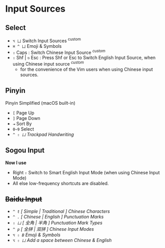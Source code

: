 # Input Sources

## Select

- `⌥ 凵` Switch Input Sources <sup>custom</sup>
- `⌘ ^ 凵` Emoji & Symbols
- `⇪` Caps : Switch Chinese Input Source <sup>_custom_</sup>
- `⇧` Shf | `⎋` Esc : Press Shf or Esc to Switch English Input Source, when using Chinese input source <sup>_custom_</sup>
    - for the convenience of the Vim users when using Chinese input sources.

## Pinyin

Pinyin Simplified (macOS built-in)

- `[` Page Up
- `]` Page Down
- `⇥` Sort By
- `0~9` Select
- _`^ ⇧ 凵` Trackpad Handwriting_

## Sogou Input

__Now I use__

- Right `⇧` Switch to Smart English Input Mode (when using Chinese Input Mode)
- All else low-frequency shortcuts are disabled.

## ~~Baidu Input~~

- _`^ t` [ Simple | Traditional ] Chinese Characters_
- _`^ .` [ Chinese | English ] Punctuation Marks_
- _`⇧ 凵` [ 全角 | 半角 ] Punctuation Mark Types_
- _`^ p` [ 全拼 | 双拼 ] Chinese Input Modes_
- _`⌥ ⇧ B` Emoji & Symbols_
- _`⌥ ⇧ 凵` Add a space between Chinese & English_
